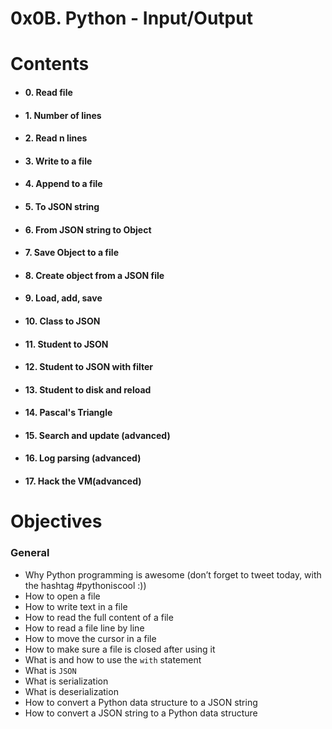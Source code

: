 
# 0x0B. Python - Input/Output

# **Contents**

-   #### 0. Read file
    
-   #### 1. Number of lines
    
-   #### 2. Read n lines
    
-   #### 3. Write to a file
    
-   #### 4. Append to a file
    
-   #### 5. To JSON string
    
-  #### 6. From JSON string to Object
    
-   #### 7. Save Object to a file
    
-  #### 8. Create object from a JSON file

-   #### 9. Load, add, save

- #### 10. Class to JSON

- #### 11. Student to JSON
- #### 12. Student to JSON with filter
- #### 13. Student to disk and reload
- #### 14. Pascal's Triangle
- #### 15. Search and update (advanced)
- #### 16. Log parsing (advanced)
- #### 17. Hack the VM(advanced)


# Objectives

### 

### General

-   Why Python programming is awesome (don’t forget to tweet today, with the hashtag #pythoniscool :))
-   How to open a file
-   How to write text in a file
-   How to read the full content of a file
-   How to read a file line by line
-   How to move the cursor in a file
-   How to make sure a file is closed after using it
-   What is and how to use the  `with`  statement
-   What is  `JSON`
-   What is serialization
-   What is deserialization
-   How to convert a Python data structure to a JSON string
-   How to convert a JSON string to a Python data structure

